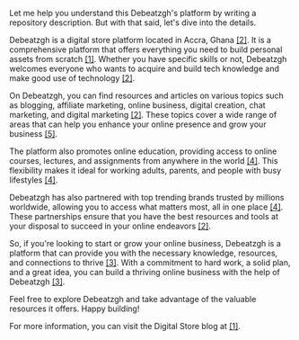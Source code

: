 Let me help you understand this Debeatzgh's platform by writing a repository description. But with that said, let's dive into the details.

Debeatzgh is a digital store platform located in Accra, Ghana [[2]](https://poe.com/citation?message_id=206150572822&citation=2). It is a comprehensive platform that offers everything you need to build personal assets from scratch [[1]](https://poe.com/citation?message_id=206150572822&citation=1). Whether you have specific skills or not, Debeatzgh welcomes everyone who wants to acquire and build tech knowledge and make good use of technology [[2]](https://poe.com/citation?message_id=206150572822&citation=2). 

On Debeatzgh, you can find resources and articles on various topics such as blogging, affiliate marketing, online business, digital creation, chat marketing, and digital marketing [[2]](https://poe.com/citation?message_id=206150572822&citation=2). These topics cover a wide range of areas that can help you enhance your online presence and grow your business [[5]](https://poe.com/citation?message_id=206150572822&citation=5). 

The platform also promotes online education, providing access to online courses, lectures, and assignments from anywhere in the world [[4]](https://poe.com/citation?message_id=206150572822&citation=4). This flexibility makes it ideal for working adults, parents, and people with busy lifestyles [[4]](https://poe.com/citation?message_id=206150572822&citation=4). 

Debeatzgh has also partnered with top trending brands trusted by millions worldwide, allowing you to access what matters most, all in one place [[4]](https://poe.com/citation?message_id=206150572822&citation=4). These partnerships ensure that you have the best resources and tools at your disposal to succeed in your online endeavors [[2]](https://poe.com/citation?message_id=206150572822&citation=2).

So, if you're looking to start or grow your online business, Debeatzgh is a platform that can provide you with the necessary knowledge, resources, and connections to thrive [[3]](https://poe.com/citation?message_id=206150572822&citation=3). With a commitment to hard work, a solid plan, and a great idea, you can build a thriving online business with the help of Debeatzgh [[3]](https://poe.com/citation?message_id=206150572822&citation=3).

Feel free to explore Debeatzgh and take advantage of the valuable resources it offers. Happy building!

For more information, you can visit the Digital Store blog at [[1]](https://poe.com/citation?message_id=206150572822&citation=1).
